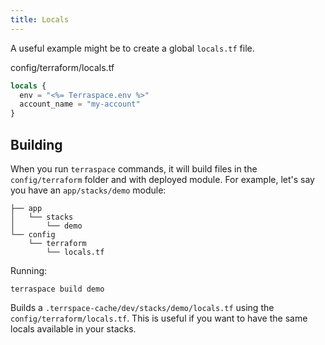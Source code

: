 ```yaml
---
title: Locals
---
```


A useful example might be to create a global `locals.tf` file.

config/terraform/locals.tf

```terraform
locals {
  env = "<%= Terraspace.env %>"
  account_name = "my-account"
}
```

## Building

When you run `terraspace` commands, it will build files in the `config/terraform` folder and with deployed module.  For example, let's say you have an `app/stacks/demo` module:

    ├── app
    │   └── stacks
    │       └── demo
    └── config
        └── terraform
            └── locals.tf

Running:

    terraspace build demo

Builds a `.terrspace-cache/dev/stacks/demo/locals.tf` using the `config/terraform/locals.tf`. This is useful if you want to have the same locals available in your stacks.